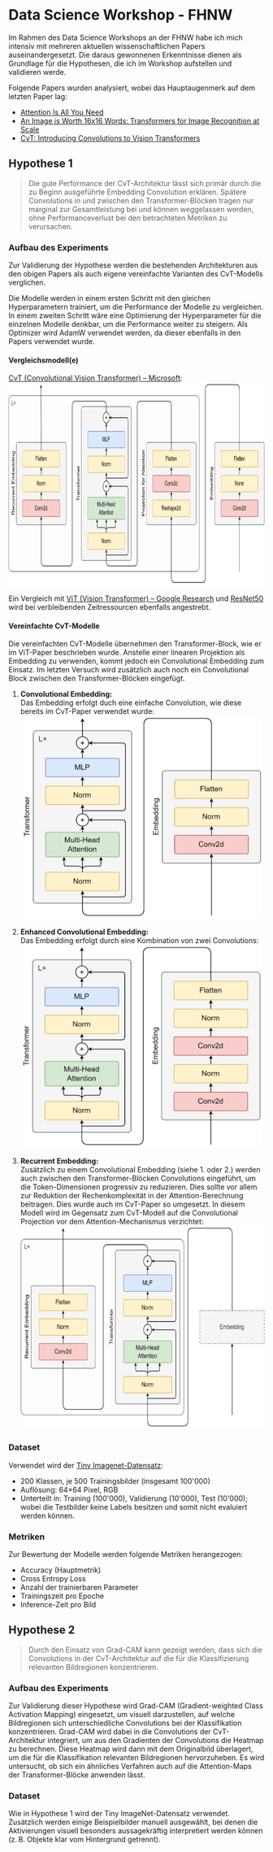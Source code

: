 # Data Science Workshop - FHNW

Im Rahmen des Data Science Workshops an der FHNW habe ich mich intensiv mit mehreren aktuellen wissenschaftlichen Papers auseinandergesetzt. Die daraus gewonnenen Erkenntnisse dienen als Grundlage für die Hypothesen, die ich im Workshop aufstellen und validieren werde.

Folgende Papers wurden analysiert, wobei das Hauptaugenmerk auf dem letzten Paper lag:

- [Attention Is All You Need](https://proceedings.neurips.cc/paper_files/paper/2017/file/3f5ee243547dee91fbd053c1c4a845aa-Paper.pdf)
- [An Image is Worth 16x16 Words: Transformers for Image Recognition at Scale](https://openreview.net/pdf?id=YicbFdNTTy)
- [CvT: Introducing Convolutions to Vision Transformers](https://openaccess.thecvf.com/content/ICCV2021/papers/Wu_CvT_Introducing_Convolutions_to_Vision_Transformers_ICCV_2021_paper.pdf)

## Hypothese 1

> Die gute Performance der CvT-Architektur lässt sich primär durch die zu Beginn ausgeführte Embedding Convolution erklären. Spätere Convolutions in und zwischen den Transformer-Blöcken tragen nur marginal zur Gesamtleistung bei und können weggelassen werden, ohne Performanceverlust bei den betrachteten Metriken zu verursachen.

### Aufbau des Experiments

Zur Validierung der Hypothese werden die bestehenden Architekturen aus den obigen Papers als auch eigene vereinfachte Varianten des CvT-Modells verglichen.

Die Modelle werden in einem ersten Schritt mit den gleichen Hyperparametern trainiert, um die Performance der Modelle zu vergleichen. In einem zweiten Schritt wäre eine Optimierung der Hyperparameter für die einzelnen Modelle denkbar, um die Performance weiter zu steigern. Als Optimizer wird AdamW verwendet werden, da dieser ebenfalls in den Papers verwendet wurde.

#### Vergleichsmodell(e)

[CvT (Convolutional Vision Transformer) – Microsoft](https://github.com/microsoft/CvT): \
<img src="./CvT-Original.drawio.png" alt="original CvT-Modell" title="original CvT-Modell" height="400" />

Ein Vergleich mit [ViT (Vision Transformer) – Google Research](https://github.com/google-research/vision_transformer) und [ResNet50](https://pytorch.org/vision/main/models/generated/torchvision.models.resnet50.html) wird bei verbleibenden Zeitressourcen ebenfalls angestrebt.

#### Vereinfachte CvT-Modelle

Die vereinfachten CvT-Modelle übernehmen den Transformer-Block, wie er im ViT-Paper beschrieben wurde. Anstelle einer linearen Projektion als Embedding zu verwenden, kommt jedoch ein Convolutional Embedding zum Einsatz. Im letzten Versuch wird zusätzlich auch noch ein Convolutional Block zwischen den Transformer-Blöcken eingefügt.

1. **Convolutional Embedding:**\
    Das Embedding erfolgt duch eine einfache Convolution, wie diese bereits im CvT-Paper verwendet wurde:\
    <img src="./CvT-SimplifiedEmbedding.drawio.png" alt="CvT-Modell mit Convolutional Embedding" title="CvT-Modell mit Convolutional Embedding" height="400" />

2. **Enhanced Convolutional Embedding:**\
    Das Embedding erfolgt durch eine Kombination von zwei Convolutions: \
    <img src="./CvT-EnhancedEmbedding.drawio.png" alt="CvT-Modell mit erweiterten Convolutional Embedding" title="CvT-Modell mit erweiterten Convolutional Embedding" height="400"/>

3. **Recurrent Embedding:**\
    Zusätzlich zu einem Convolutional Embedding (siehe 1. oder 2.) werden auch zwischen den Transformer-Blöcken Convolutions eingeführt, um die Token-Dimensionen progressiv zu reduzieren. Dies sollte vor allem zur Reduktion der Rechenkomplexität in der Attention-Berechnung beitragen. Dies wurde auch im CvT-Paper so umgesetzt. In diesem Modell wird im Gegensatz zum CvT-Modell auf die Convolutional Projection vor dem Attention-Mechanismus verzichtet: \
    <img src="./CvT-RecurrentEmbedding.drawio.png" alt="CvT-Modell mit recurrent Embedding" title="CvT-Modell mit recurrent Embedding" height="400"/>

### Dataset

Verwendet wird der [Tiny Imagenet-Datensatz](https://www.kaggle.com/datasets/akash2sharma/tiny-imagenet):

- 200 Klassen, je 500 Trainingsbilder (insgesamt 100'000)
- Auflösung: 64×64 Pixel, RGB
- Unterteilt in: Training (100'000), Validierung (10'000), Test (10'000); wobei die Testbilder keine Labels besitzen und somit nicht evaluiert werden können.

### Metriken

Zur Bewertung der Modelle werden folgende Metriken herangezogen:

- Accuracy (Hauptmetrik)
- Cross Entropy Loss
- Anzahl der trainierbaren Parameter
- Trainingszeit pro Epoche
- Inference-Zeit pro Bild

## Hypothese 2

> Durch den Einsatz von Grad-CAM kann gezeigt werden, dass sich die Convolutions in der CvT-Architektur auf die für die Klassifizierung relevanten Bildregionen konzentrieren.

### Aufbau des Experiments

Zur Validierung dieser Hypothese wird Grad-CAM (Gradient-weighted Class Activation Mapping) eingesetzt, um visuell darzustellen, auf welche Bildregionen sich unterschiedliche Convolutions bei der Klassifikation konzentrieren. Grad-CAM wird dabei in die Convolutions der CvT-Architektur integriert, um aus den Gradienten der Convolutions die Heatmap zu berechnen. Diese Heatmap wird dann mit dem Originalbild überlagert, um die für die Klassifikation relevanten Bildregionen hervorzuheben.
Es wird untersucht, ob sich ein ähnliches Verfahren auch auf die Attention-Maps der Transformer-Blöcke anwenden lässt.

### Dataset

Wie in Hypothese 1 wird der Tiny ImageNet-Datensatz verwendet. Zusätzlich werden einige Beispielbilder manuell ausgewählt, bei denen die Aktivierungen visuell besonders aussagekräftig interpretiert werden können (z. B. Objekte klar vom Hintergrund getrennt).
